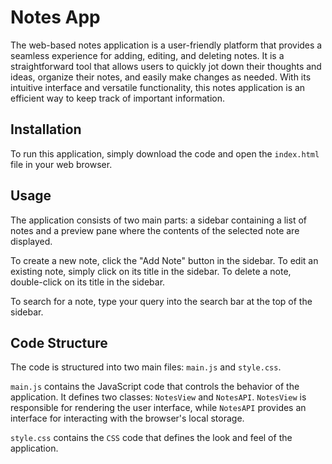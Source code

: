 # Notes App
The web-based notes application is a user-friendly platform that provides a seamless experience for adding, editing, and deleting notes. It is a straightforward tool that allows users to quickly jot down their thoughts and ideas, organize their notes, and easily make changes as needed. With its intuitive interface and versatile functionality, this notes application is an efficient way to keep track of important information.

## Installation
To run this application, simply download the code and open the `index.html` file in your web browser.

## Usage
The application consists of two main parts: a sidebar containing a list of notes and a preview pane where the contents of the selected note are displayed.

To create a new note, click the "Add Note" button in the sidebar. To edit an existing note, simply click on its title in the sidebar. To delete a note, double-click on its title in the sidebar.

To search for a note, type your query into the search bar at the top of the sidebar.

## Code Structure
The code is structured into two main files: `main.js` and `style.css`.

`main.js` contains the JavaScript code that controls the behavior of the application. It defines two classes: `NotesView` and `NotesAPI`. `NotesView` is responsible for rendering the user interface, while `NotesAPI` provides an interface for interacting with the browser's local storage.

`style.css` contains the `CSS` code that defines the look and feel of the application.
